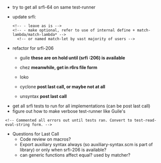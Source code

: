 <!-- - check not-working **fixed** -->
- try to get all srfi-64 on same test-runner
<!-- - Gerbil and Cyclone record methods -->
 <!-- - try to integrate chez into testing framework **fixed** -->
- update srfi:
   <!-- - (pat1 ... patN patN+1 ooo \[patN+2 ...]) **fixed** -->
   <!-- - ?nested quasiquotes? **nothing to be done** -->
   <!-- - specify srfi-206 for exporting patterns **re-fixed** -->
   <!-- - clarify tail context **fixed** (not sure what there is to clarify re: -->
   <!-- call/cc, side-effects **fixed** , and exceptions **fixed**, but those are likely -->
   <!-- next issues to come up) -->
   <!-- - add unquote and unquote-splicing to forbidden patvars **fixed** -->
   <!-- - specify that (match 1 ((and odd? (? odd? odd?)) odd?)) will not work or -->
   <!-- for that matter (match '(1 2 3 4) ((and car (= car car)) car)) \[although this -->
   <!-- second case makes even less sense  since ^    and  ^ would match to '(1 2 3 4) -->
   <!-- and 1, respectively.] **fixed** added info and examples about patvars in -->
   <!-- fields and predicates. -->
   <!-- - figure out how to handle match-letrec/match-letrec\* in specification -->
      <!-- - leave as is -->
      <!-- - make optional, refer to use of internal define + match-lambda/match-lambda* -->
        <!-- or named match-let by vast majority of users -->
   <!-- - srfi should give implementors more guidance **fixed** -->
   <!-- - find and show example of match with failure -does this figure into call/cc (escape continuations,etc?)? **fixed** -->
   <!-- - flesh out: -->
   <!-- - or patterns **fixed** -->
   <!-- - not patterns **fixed** -->
   <!-- - ellipses **fixed** -->
- refactor for srfi-206
  <!-- - guache, chibi, larceny -->
  - guile **these are on hold until (srfi :206) is available**
  - chez **meanwhile, get in r6rs file form**
  - loko
 
  - cyclone **post last call, or maybe not at all**
  - unsyntax **post last call**
<!-- - document and test make-match-pred make-match-get make-match-set (decided cut was better option)-->
- get all srfi tests to run for all implementations (can be post last call)
- figure out how to make verbose test-runner like Guile's
<!-- - work some on benchmarking -->
<!-- - make srfi-test.scm in srfi/test containing all example code. -->
<!-- - run #f branches of srfi-test using (util match) and record-less implementation -->
  <!-- - test skip isn't enough to stop erroneous conditions from giving an error. -->
    <!-- Commented all errors out until tests ran. Convert to test-read-eval-string form. -->
<!-- - close out threads move to maybe, answered, or no-answer, depending on how handled -->
   <!-- - milestone handle files that start with 1 -->
   <!-- - milestone handle files that start with 2 -->
   <!-- - milestone handle files that start with 3 -->
   <!-- - milestone handle files that start with 4 -->
   <!-- - milestone handle files that start with 5 -->
   <!-- - milestone handle files that start with 6 -->
   <!-- - milestone handle files that start with 7 -->
   <!-- - milestone handle files that start with 8 -->
   <!-- - milestone handle files that start with 9 -->
- Questions for Last Call
  - Code review on macros?
  - Export auxiliary syntax always (so auxiliary-syntax.scm is part of library)
    or only when srfi-206 is available?
  - can generic functions affect equal? used by matcher?
